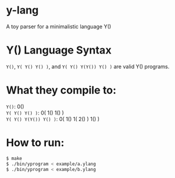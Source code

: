 # y-lang
A toy parser for a minimalistic language Y()

# Y() Language Syntax

`Y()`, `Y( Y() Y() )`, and `Y( Y() Y(Y()) Y() )` are valid Y() programs.

# What they compile to:

`Y()`: 0()  
`Y( Y() Y() )`: 0( 1() 1() )  
`Y( Y() Y(Y()) Y() )`: 0( 1() 1( 2() ) 1() )  

# How to run:

```bash
$ make
$ ./bin/yprogram < example/a.ylang
$ ./bin/yprogram < example/b.ylang 
```